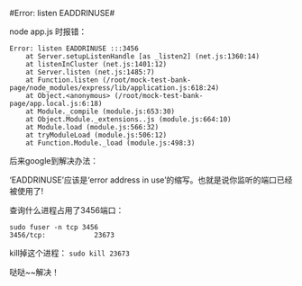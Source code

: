 #Error: listen EADDRINUSE#

node app.js 时报错：
```
Error: listen EADDRINUSE :::3456
    at Server.setupListenHandle [as _listen2] (net.js:1360:14)
    at listenInCluster (net.js:1401:12)
    at Server.listen (net.js:1485:7)
    at Function.listen (/root/mock-test-bank-page/node_modules/express/lib/application.js:618:24)
    at Object.<anonymous> (/root/mock-test-bank-page/app.local.js:6:18)
    at Module._compile (module.js:653:30)
    at Object.Module._extensions..js (module.js:664:10)
    at Module.load (module.js:566:32)
    at tryModuleLoad (module.js:506:12)
    at Function.Module._load (module.js:498:3)
```

后来google到解决办法：

‘EADDRINUSE’应该是‘error address in use’的缩写。也就是说你监听的端口已经被使用了!

查询什么进程占用了3456端口：
```
sudo fuser -n tcp 3456
3456/tcp:            23673
```
kill掉这个进程：
``
sudo kill 23673
``

哒哒~~解决！
